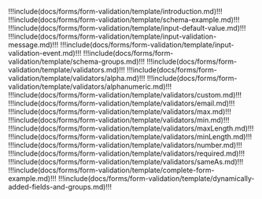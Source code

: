 !!!include(docs/forms/form-validation/template/introduction.md)!!!
!!!include(docs/forms/form-validation/template/schema-example.md)!!!
!!!include(docs/forms/form-validation/template/input-default-value.md)!!!
!!!include(docs/forms/form-validation/template/input-validation-message.md)!!!
!!!include(docs/forms/form-validation/template/input-validation-event.md)!!!
!!!include(docs/forms/form-validation/template/schema-groups.md)!!!
!!!include(docs/forms/form-validation/template/validators.md)!!!
!!!include(docs/forms/form-validation/template/validators/alpha.md)!!!
!!!include(docs/forms/form-validation/template/validators/alphanumeric.md)!!!
!!!include(docs/forms/form-validation/template/validators/custom.md)!!!
!!!include(docs/forms/form-validation/template/validators/email.md)!!!
!!!include(docs/forms/form-validation/template/validators/max.md)!!!
!!!include(docs/forms/form-validation/template/validators/min.md)!!!
!!!include(docs/forms/form-validation/template/validators/maxLength.md)!!!
!!!include(docs/forms/form-validation/template/validators/minLength.md)!!!
!!!include(docs/forms/form-validation/template/validators/number.md)!!!
!!!include(docs/forms/form-validation/template/validators/required.md)!!!
!!!include(docs/forms/form-validation/template/validators/sameAs.md)!!!
!!!include(docs/forms/form-validation/template/complete-form-example.md)!!!
!!!include(docs/forms/form-validation/template/dynamically-added-fields-and-groups.md)!!!   

